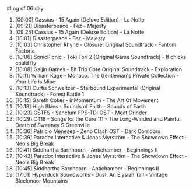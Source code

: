 #Log of 06 day

1. [00:00] Cassius - 15 Again (Deluxe Edition) - La Notte
1. [09:21] Disasterpeace - Fez - Majesty
1. [09:25] Cassius - 15 Again (Deluxe Edition) - La Notte
1. [10:01] Disasterpeace - Fez - Majesty
1. [10:03] Christopher Rhyne - Closure: Original Soundtrack - Fantom Factoria
1. [10:06] SonicPicnic - Toki Tori 2 (Original Game Soundtrack) - If chicks could fly
1. [10:08] Gaijin Games - Bit.Trip Core Original Soundtrack - Exploration
1. [10:11] William Kage - Monaco: The Gentleman's Private Collection - Your Life is Mine
1. [10:13] Curtis Schweitzer - Starbound Experimental (Original Soundtrack) - Forest Battle 1
1. [10:15] Gareth Coker - inMomentum - The Art Of Movement
1. [10:18] High Skies - Sounds of Earth - Sounds of Earth
1. [10:23] GSTFS - Sanctum FPS-TD: OST - Meat Grinder
1. [10:29] C418 - Songs for the Cure '11 - The Long-Winded and Painful Death of Sweeney S Greenville
1. [10:36] Patricio Meneses - Zeno Clash OST - Dark Corridors
1. [10:39] Paradox Interactive & Jonas Myrström - The Showdown Effect - Neo's Big Break
1. [10:41] Siddhartha Barnhoorn - Antichamber - Beginnings II
1. [10:43] Paradox Interactive & Jonas Myrström - The Showdown Effect - Neo's Big Break
1. [10:45] Siddhartha Barnhoorn - Antichamber - Beginnings II
1. [17:01] Hyperduck Soundworks - Dust: An Elysian Tail - Vintage Blackmoor Mountains
